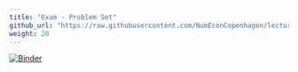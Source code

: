 ```yaml
---
title: "Exam - Problem Set"
github_url: "https://raw.githubusercontent.com/NumEconCopenhagen/lectures-2019/master/exam/exam_2019.ipynb"
weight: 20
---
```

[![Binder](https://mybinder.org/badge_logo.svg)](https://mybinder.org/v2/gh/NumEconCopenhagen/lectures-2019/master?urlpath=lab/tree/exam/exam_2019.ipynb
)
